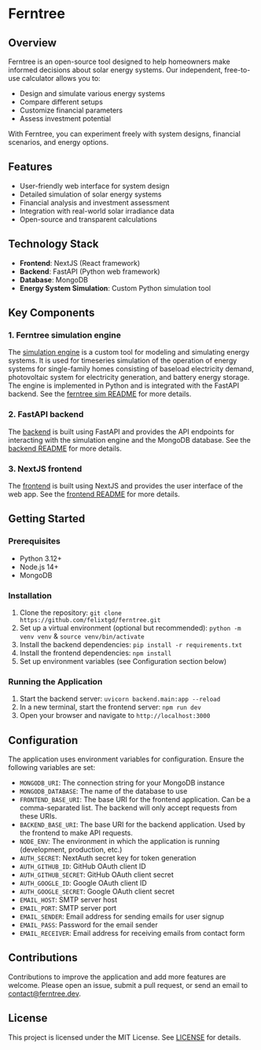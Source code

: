 # Ferntree

## Overview

Ferntree is an open-source tool designed to help homeowners make informed decisions about solar energy systems. Our independent, free-to-use calculator allows you to:

- Design and simulate various energy systems
- Compare different setups
- Customize financial parameters
- Assess investment potential

With Ferntree, you can experiment freely with system designs, financial scenarios, and energy options.

## Features

- User-friendly web interface for system design
- Detailed simulation of solar energy systems
- Financial analysis and investment assessment
- Integration with real-world solar irradiance data
- Open-source and transparent calculations

## Technology Stack

- **Frontend**: NextJS (React framework)
- **Backend**: FastAPI (Python web framework)
- **Database**: MongoDB
- **Energy System Simulation**: Custom Python simulation tool
## Key Components

### 1. Ferntree simulation engine

The [simulation engine](./sim/ferntree/) is a custom tool for modeling and simulating energy systems. It is used for timeseries simulation of the operation of energy systems for single-family homes consisting of baseload electricity demand, photovoltaic system for electricity generation, and battery energy storage. The engine is implemented in Python and is integrated with the FastAPI backend. See the [ferntree sim README](./sim/ferntree/README.md) for more details.

### 2. FastAPI backend

The [backend](./backend/) is built using FastAPI and provides the API endpoints for interacting with the simulation engine and the MongoDB database. See the [backend README](./backend/README.md) for more details.

### 3. NextJS frontend

The [frontend](./app/) is built using NextJS and provides the user interface of the web app. See the [frontend README](./app/README.md) for more details.

## Getting Started

### Prerequisites

- Python 3.12+
- Node.js 14+
- MongoDB

### Installation

1. Clone the repository: `git clone https://github.com/felixtgd/ferntree.git`
2. Set up a virtual environment (optional but recommended): `python -m venv venv` & `source venv/bin/activate`
3. Install the backend dependencies: `pip install -r requirements.txt`
4. Install the frontend dependencies: `npm install`
5. Set up environment variables (see Configuration section below)

### Running the Application

1. Start the backend server: `uvicorn backend.main:app --reload`
2. In a new terminal, start the frontend server: `npm run dev`
3. Open your browser and navigate to `http://localhost:3000`

## Configuration

The application uses environment variables for configuration. Ensure the following variables are set:
- `MONGODB_URI`: The connection string for your MongoDB instance
- `MONGODB_DATABASE`: The name of the database to use
- `FRONTEND_BASE_URI`: The base URI for the frontend application. Can be a comma-separated list. The backend will only accept requests from these URIs.
- `BACKEND_BASE_URI`: The base URI for the backend application. Used by the frontend to make API requests.
- `NODE_ENV`: The environment in which the application is running (development, production, etc.)
- `AUTH_SECRET`: NextAuth secret key for token generation
- `AUTH_GITHUB_ID`: GitHub OAuth client ID
- `AUTH_GITHUB_SECRET`: GitHub OAuth client secret
- `AUTH_GOOGLE_ID`: Google OAuth client ID
- `AUTH_GOOGLE_SECRET`: Google OAuth client secret
- `EMAIL_HOST`: SMTP server host
- `EMAIL_PORT`: SMTP server port
- `EMAIL_SENDER`: Email address for sending emails for user signup
- `EMAIL_PASS`: Password for the email sender
- `EMAIL_RECEIVER`: Email address for receiving emails from contact form


## Contributions

Contributions to improve the application and add more features are welcome. Please open an issue, submit a pull request, or send an email to contact@ferntree.dev.

## License

This project is licensed under the MIT License. See [LICENSE](./LICENSE) for details.
